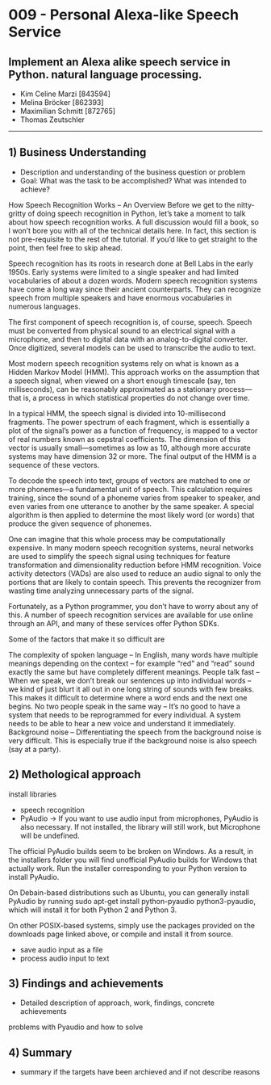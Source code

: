 # 009 - Personal Alexa-like Speech Service
## Implement an Alexa alike speech service in Python. natural language processing.


- Kim Celine Marzi [843594]
- Melina Bröcker [862393]
- Maximilian Schmitt [872765]
- Thomas Zeutschler

- - - -

## 1) Business Understanding 
- Description and understanding of the business question or problem
- Goal: What was the task to be accomplished? What was intended to achieve?


How Speech Recognition Works – An Overview
Before we get to the nitty-gritty of doing speech recognition in Python, let’s take a moment to talk about how speech recognition works. A full discussion would fill a book, so I won’t bore you with all of the technical details here. In fact, this section is not pre-requisite to the rest of the tutorial. If you’d like to get straight to the point, then feel free to skip ahead.

Speech recognition has its roots in research done at Bell Labs in the early 1950s. Early systems were limited to a single speaker and had limited vocabularies of about a dozen words. Modern speech recognition systems have come a long way since their ancient counterparts. They can recognize speech from multiple speakers and have enormous vocabularies in numerous languages.

The first component of speech recognition is, of course, speech. Speech must be converted from physical sound to an electrical signal with a microphone, and then to digital data with an analog-to-digital converter. Once digitized, several models can be used to transcribe the audio to text.

Most modern speech recognition systems rely on what is known as a Hidden Markov Model (HMM). This approach works on the assumption that a speech signal, when viewed on a short enough timescale (say, ten milliseconds), can be reasonably approximated as a stationary process—that is, a process in which statistical properties do not change over time.

In a typical HMM, the speech signal is divided into 10-millisecond fragments. The power spectrum of each fragment, which is essentially a plot of the signal’s power as a function of frequency, is mapped to a vector of real numbers known as cepstral coefficients. The dimension of this vector is usually small—sometimes as low as 10, although more accurate systems may have dimension 32 or more. The final output of the HMM is a sequence of these vectors.

To decode the speech into text, groups of vectors are matched to one or more phonemes—a fundamental unit of speech. This calculation requires training, since the sound of a phoneme varies from speaker to speaker, and even varies from one utterance to another by the same speaker. A special algorithm is then applied to determine the most likely word (or words) that produce the given sequence of phonemes.

One can imagine that this whole process may be computationally expensive. In many modern speech recognition systems, neural networks are used to simplify the speech signal using techniques for feature transformation and dimensionality reduction before HMM recognition. Voice activity detectors (VADs) are also used to reduce an audio signal to only the portions that are likely to contain speech. This prevents the recognizer from wasting time analyzing unnecessary parts of the signal.

Fortunately, as a Python programmer, you don’t have to worry about any of this. A number of speech recognition services are available for use online through an API, and many of these services offer Python SDKs.



Some of the factors that make it so difficult are

The complexity of spoken language – In English, many words have multiple meanings depending on the context – for example “red” and “read” sound exactly the same but have completely different meanings.
People talk fast – When we speak, we don’t break our sentences up into individual words – we kind of just blurt it all out in one long string of sounds with few breaks. This makes it difficult to determine where a word ends and the next one begins.
No two people speak in the same way – It’s no good to have a system that needs to be reprogrammed for every individual. A system needs to be able to hear a new voice and understand it immediately.
Background noise – Differentiating the speech from the background noise is very difficult. This is especially true if the background noise is also speech (say at a party).


## 2) Methological approach

install libraries 
- speech recognition 
- PyAudio
-> If you want to use audio input from microphones, PyAudio is also necessary. If not installed, the library will still work, but Microphone will be undefined.

The official PyAudio builds seem to be broken on Windows. As a result, in the installers folder you will find unofficial PyAudio builds for Windows that actually work. Run the installer corresponding to your Python version to install PyAudio.

On Debain-based distributions such as Ubuntu, you can generally install PyAudio by running sudo apt-get install python-pyaudio python3-pyaudio, which will install it for both Python 2 and Python 3.

On other POSIX-based systems, simply use the packages provided on the downloads page linked above, or compile and install it from source.

- save audio input as a file
- process audio input to text


## 3) Findings and achievements
- Detailed description of approach, work, findings, concrete achievements 

problems with Pyaudio and how to solve 


## 4) Summary
- summary if the targets have been archieved and if not describe reasons 


